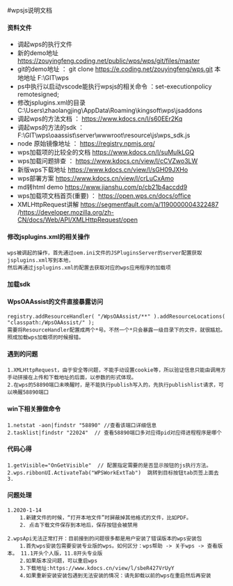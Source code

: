 #wpsjs说明文档

#### 资料文件
* 调起wps的执行文件
* 新的demo地址 https://zouyingfeng.coding.net/public/wps/wps/git/files/master 
* git的demo地址 ： git clone https://e.coding.net/zouyingfeng/wps.git  本地地址 F:\GIT\wps
* ps中执行以启动vscode能执行wpsjs的相关命令 ：set-executionpolicy remotesigned;
* 修改jsplugins.xml的目录  C:\Users\zhaolangjing\AppData\Roaming\kingsoft\wps\jsaddons
* 调起wps的方法文档 ： https://www.kdocs.cn/l/s60EEr2Kq
* 调起wps的方法的sdk ： F:\GIT\wps\oaassist\server\wwwroot\resource\js\wps_sdk.js
* node 原始镜像地址 ： https://registry.npmjs.org/ 
* wps加载项的比较全的文档 https://www.kdocs.cn/l/suMulkLGQ
* wps加载问题排查 ： https://www.kdocs.cn/view/l/cCVZwo3LW
* 新版wps下载地址 https://www.kdocs.cn/view/l/sGH09JXHo
* wps部署方案 https://www.kdocs.cn/view/l/crLuCxAmo
* md转html demo https://www.jianshu.com/p/cb21b4accdd9
* wps加载项文档首页(重要) ： https://open.wps.cn/docs/office
* XMLHttpRequest讲解 https://segmentfault.com/a/1190000004322487 /https://developer.mozilla.org/zh-CN/docs/Web/API/XMLHttpRequest/open

#### 修改jsplugins.xml的相关操作
    wps被调起的操作，首先通过oem.ini文件的JSPluginsServer的server配置获取jsplugins.xml写到本地，
    然后再通过jsplugins.xml的配置去获取对应的wps应用程序的加载项

#### 加载sdk
    
    
#### WpsOAAssist的文件直接暴露访问
    registry.addResourceHandler( "/WpsOAAssist/**" ).addResourceLocations( "classpath:/WpsOAAssist/" );
    需要将ResourceHandler配置成两个*号。不然一个*只会暴露一级目录下的文件，就很尴尬。照成加载wps加载项的时候报错。

#### 遇到的问题
    1.XMLHttpRequest，由于安全等问题，不能手动设置cookie等，所以验证信息只能由调用方手动拼接在上传和下载地址的后面，以参数的形式体现。
    2.在wps的58890端口未唤醒时，是不能执行publish写入的，先执行publishlist请求，可以唤醒58890端口
    
#### win下相关擦做命令
    1.netstat -aon|findstr "58890" //查看该端口详细信息
    2.tasklist|findstr "22024"  // 查看58890端口多对应得pid对应得进程程序是哪个
    
#### 代码心得
    1.getVisible="OnGetVisible"  // 配置指定需要的是否显示按钮的js执行方法。
    2.wps.ribbonUI.ActivateTab("WPSWorkExtTab")  跳转到目标按钮tab页签上面去
    3.
    
#### 问题处理
    1.2020-1-14
        1.新建文件的时候，“打开本地文件”时屏蔽掉其他格式的文件，比如PDF。
        2. 点击下载文件保存到本地后，保存按钮会被禁用
        
    2.wpsApi无法正常打开：目前接到的问题很多都是用户安装了错误版本的wps安装包
        1.首先wps安装包需要安装专业版的wps。如何区分：wps帮助 -> 关于wps -> 查看版本。 11.1开头个人版，11.8开头专业版
        2.如果版本没问题，可以重启wps 
        3.下载地址:https://www.kdocs.cn/view/l/sbeR427VrUyY
        4.如果重新安装安装包遇到无法安装的情况：请先卸载以前的wps在重启然后再安装